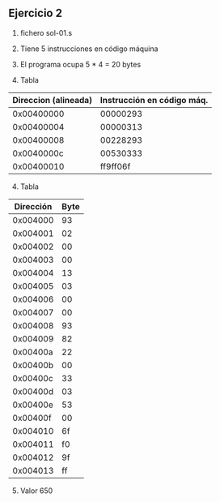 ## Ejercicio 2

1. fichero sol-01.s


1. Tiene 5 instrucciones en código máquina
2. El programa ocupa 5 * 4 = 20 bytes
3. Tabla

|  Direccion (alineada) | Instrucción en código máq. |
|-----------------------|----------------------------|
|   0x00400000          |  00000293                  |
|   0x00400004          |  00000313                  |
|   0x00400008          |  00228293                  |
|   0x0040000c          |  00530333                  |
|   0x00400010          |  ff9ff06f                  |


4. Tabla

|  Dirección |  Byte  |
|------------|--------|
| 0x004000| 93 |
| 0x004001| 02 |
| 0x004002| 00 |
| 0x004003| 00 |
| 0x004004| 13 |
| 0x004005| 03 |
| 0x004006| 00 |
| 0x004007| 00 |
| 0x004008| 93 |
| 0x004009| 82 |
| 0x00400a| 22 |
| 0x00400b| 00 |
| 0x00400c| 33 |
| 0x00400d| 03 |
| 0x00400e| 53 |
| 0x00400f| 00 |
| 0x004010| 6f |
| 0x004011| f0 |
| 0x004012| 9f |
| 0x004013| ff |

5. Valor 650
